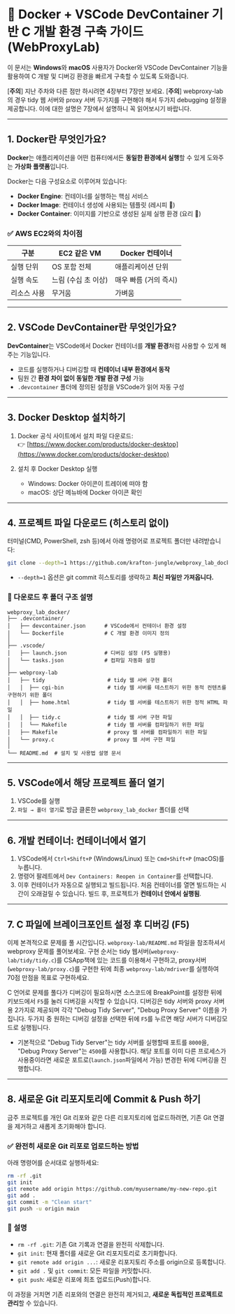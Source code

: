 # 📘 Docker + VSCode DevContainer 기반 C 개발 환경 구축 가이드 (WebProxyLab)

이 문서는 **Windows**와 **macOS** 사용자가 Docker와 VSCode DevContainer 기능을 활용하여 C 개발 및 디버깅 환경을 빠르게 구축할 수 있도록 도와줍니다.

[**주의**] 지난 주차와 다른 점만 하시려면 4장부터 7장만 보세요.
[**주의**] webproxy-lab의 경우 tidy 웹 서버와 proxy 서버 두가지를 구현해야 해서 두가지 debugging 설정을 제공합니다. 이에 대한 설명은 7장에서 설명하니 꼭 읽어보시기 바랍니다.

---

## 1. Docker란 무엇인가요?

**Docker**는 애플리케이션을 어떤 컴퓨터에서든 **동일한 환경에서 실행**할 수 있게 도와주는 **가상화 플랫폼**입니다.  

Docker는 다음 구성요소로 이루어져 있습니다:

- **Docker Engine**: 컨테이너를 실행하는 핵심 서비스
- **Docker Image**: 컨테이너 생성에 사용되는 템플릿 (레시피 📃)
- **Docker Container**: 이미지를 기반으로 생성된 실제 실행 환경 (요리 🍜)

### ✅ AWS EC2와의 차이점

| 구분 | EC2 같은 VM | Docker 컨테이너 |
|------|-------------|-----------------|
| 실행 단위 | OS 포함 전체 | 애플리케이션 단위 |
| 실행 속도 | 느림 (수십 초 이상) | 매우 빠름 (거의 즉시) |
| 리소스 사용 | 무거움 | 가벼움 |

---

## 2. VSCode DevContainer란 무엇인가요?

**DevContainer**는 VSCode에서 Docker 컨테이너를 **개발 환경**처럼 사용할 수 있게 해주는 기능입니다.

- 코드를 실행하거나 디버깅할 때 **컨테이너 내부 환경에서 동작**
- 팀원 간 **환경 차이 없이 동일한 개발 환경 구성** 가능
- `.devcontainer` 폴더에 정의된 설정을 VSCode가 읽어 자동 구성

---

## 3. Docker Desktop 설치하기

1. Docker 공식 사이트에서 설치 파일 다운로드:  
   👉 [https://www.docker.com/products/docker-desktop](https://www.docker.com/products/docker-desktop)

2. 설치 후 Docker Desktop 실행  
   - Windows: Docker 아이콘이 트레이에 떠야 함  
   - macOS: 상단 메뉴바에 Docker 아이콘 확인

---

## 4. 프로젝트 파일 다운로드 (히스토리 없이)

터미널(CMD, PowerShell, zsh 등)에서 아래 명령어로 프로젝트 폴더만 내려받습니다:

```bash
git clone --depth=1 https://github.com/krafton-jungle/webproxy_lab_docker.git
```

- `--depth=1` 옵션은 git commit 히스토리를 생략하고 **최신 파일만 가져옵니다.**

### 📂 다운로드 후 폴더 구조 설명

```
webproxy_lab_docker/
├── .devcontainer/
│   ├── devcontainer.json      # VSCode에서 컨테이너 환경 설정
│   └── Dockerfile             # C 개발 환경 이미지 정의
│
├── .vscode/
│   ├── launch.json            # 디버깅 설정 (F5 실행용)
│   └── tasks.json             # 컴파일 자동화 설정
│
├── webproxy-lab
│   ├── tidy                    # tidy 웹 서버 구현 폴더
│   │  ├── cgi-bin              # tidy 웹 서버를 테스트하기 위한 동적 컨텐츠를 구현하기 위한 폴더
│   │  ├── home.html            # tidy 웹 서버를 테스트하기 위한 정적 HTML 파일
│   │  ├── tidy.c               # tidy 웹 서버 구현 파일
│   │  └── Makefile             # tidy 웹 서버를 컴파일하기 위한 파일
│   ├── Makefile                # proxy 웹 서버를 컴파일하기 위한 파일
│   └── proxy.c                 # proxy 웹 서버 구현 파일
│
└── README.md  # 설치 및 사용법 설명 문서
```
---

## 5. VSCode에서 해당 프로젝트 폴더 열기

1. VSCode를 실행
2. `파일 → 폴더 열기`로 방금 클론한 `webproxy_lab_docker` 폴더를 선택

---

## 6. 개발 컨테이너: 컨테이너에서 열기

1. VSCode에서 `Ctrl+Shift+P` (Windows/Linux) 또는 `Cmd+Shift+P` (macOS)를 누릅니다.
2. 명령어 팔레트에서 `Dev Containers: Reopen in Container`를 선택합니다.
3. 이후 컨테이너가 자동으로 실행되고 빌드됩니다. 처음 컨테이너를 열면 빌드하는 시간이 오래걸릴 수 있습니다. 빌드 후, 프로젝트가 **컨테이너 안에서 실행됨**.

---

## 7. C 파일에 브레이크포인트 설정 후 디버깅 (F5)

이제 본격적으로 문제를 풀 시간입니다. `webproxy-lab/README.md` 파일을 참조하셔서 webproxy 문제를 풀어보세요.
구현 순서는 tidy 웹서버(`webproxy-lab/tidy/tidy.c`)를 CSApp책에 있는 코드를 이용해서 구현하고, proxy서버(`webproxy-lab/proxy.c`)를 구현한 뒤에 최종 `webproxy-lab/mdriver`를 실행하여 70점 만점을 목표로 구현하세요.

C 언어로 문제를 풀다가 디버깅이 필요하시면 소스코드에 BreakPoint를 설정한 뒤에 키보드에서 `F5`를 눌러 디버깅을 시작할 수 있습니다. 디버깅은 tidy 서버와 proxy 서버용 2가지로 제공되며 각각 "Debug Tidy Server", "Debug Proxy Server" 이름을 가집니다. 두가지 중 원하는 디버깅 설정을 선택한 뒤에 `F5`를 누르면 해당 서버가 디버깅모드로 실행됩니다. 

* 기본적으로 "Debug Tidy Server"는 tidy 서버를 실행할때 포트를 `8000`을, "Debug Proxy Server"는 `4500`를  사용합니다. 해당 포트를 이미 다른 프로세스가 사용중이라면 새로운 포트로(`launch.json`파일에서 가능) 변경한 뒤에 디버깅을 진행합니다.


---

## 8. 새로운 Git 리포지토리에 Commit & Push 하기

금주 프로젝트를 개인 Git 리포와 같은 다른 리포지토리에 업로드하려면, 기존 Git 연결을 제거하고 새롭게 초기화해야 합니다.

### ✅ 완전히 새로운 Git 리포로 업로드하는 방법

아래 명령어를 순서대로 실행하세요:

```bash
rm -rf .git
git init
git remote add origin https://github.com/myusername/my-new-repo.git
git add .
git commit -m "Clean start"
git push -u origin main
```

### 📌 설명

- `rm -rf .git`: 기존 Git 기록과 연결을 완전히 삭제합니다.
- `git init`: 현재 폴더를 새로운 Git 리포지토리로 초기화합니다.
- `git remote add origin ...`: 새로운 리포지토리 주소를 origin으로 등록합니다.
- `git add .` 및 `git commit`: 모든 파일을 커밋합니다.
- `git push`: 새로운 리포에 최초 업로드(Push)합니다.

이 과정을 거치면 기존 리포와의 연결은 완전히 제거되고, **새로운 독립적인 프로젝트로 관리**할 수 있습니다.

